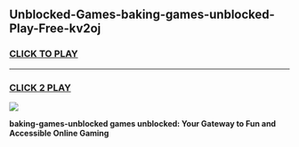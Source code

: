 
## Unblocked-Games-baking-games-unblocked-Play-Free-kv2oj
<h3>
<a href="https://premium76.site?title=baking-games-unblocked&ref=23A">CLICK TO PLAY</a></h3>
<hr>

<h3>
<a href="https://premium76.site?title=baking-games-unblocked&ref=23A">CLICK 2 PLAY</a>
  
</h3>

<a href="https://premium76.site?title=baking-games-unblocked&ref=23A"><img src="https://clearcache.store/games.png"></a>


**baking-games-unblocked games unblocked: Your Gateway to Fun and Accessible Online Gaming**
